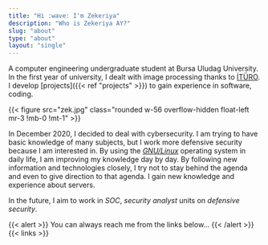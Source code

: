 ```yaml
---
title: "Hi :wave: I'm Zekeriya"
description: "Who is Zekeriya AY?"
slug: "about"
type: "about"
layout: "single"
---
```


A computer engineering undergraduate student at Bursa Uludag University.
In the first year of university, I dealt with image processing thanks to [İTÜRO](http://www.ituro.org/tr/kategori/trafik/).  
I develop [projects]({{< ref "projects" >}}) to gain experience in software, coding.

{{< figure src="zek.jpg" class="rounded w-56 overflow-hidden float-left mr-3 !mb-0 !mt-1" >}}

In December 2020, I decided to deal with cybersecurity.
I am trying to have basic knowledge of many subjects, but I work more defensive security because I am interested in.
By using the _[GNU/Linux](https://en.wikipedia.org/wiki/GNU/Linux_naming_controversy)_ operating system in daily life, I am improving my knowledge day by day.
By following new information and technologies closely, I try not to stay behind the agenda and even to give direction to that agenda. I gain new knowledge and experience about servers.

In the future, I aim to work in _SOC_, _security analyst_ units on _defensive security_.

<!-- Bana aşağıdaki linklerden her zaman ulaşabilirsiniz -->

{{< alert >}}
You can always reach me from the links below...
{{< /alert >}}
{{< links >}}
